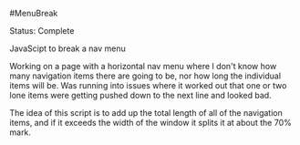 #MenuBreak

Status: Complete

JavaScipt to break a nav menu

Working on a page with a horizontal nav menu where I don't know how many navigation items there are going to be, nor how long the individual items will be.  Was running into issues where it worked out that one or two lone items were getting pushed down to the next line and looked bad.

The idea of this script is to add up the total length of all of the navigation items, and if it exceeds the width of the window it splits it at about the 70% mark.
